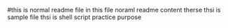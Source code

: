 #this is normal readme file
in this file noraml readme content therse
thsi is sample file 
thsi is shell script practice purpose